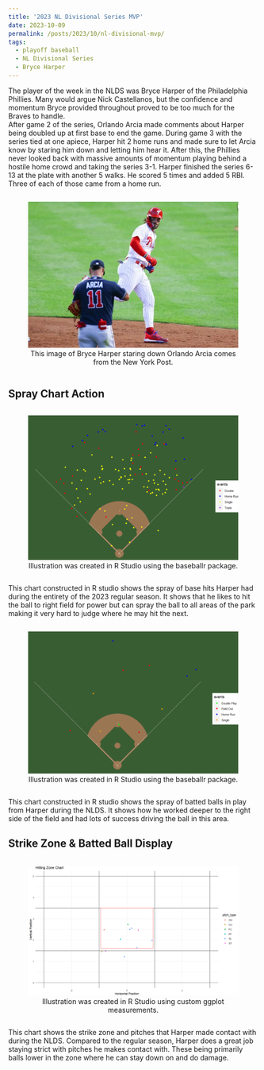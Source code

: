 ```yaml
---
title: '2023 NL Divisional Series MVP'
date: 2023-10-09
permalink: /posts/2023/10/nl-divisional-mvp/
tags:
  - playoff baseball
  - NL Divisional Series
  - Bryce Harper
---
```


The player of the week in the NLDS was Bryce Harper of the Philadelphia Phillies. Many would argue Nick Castellanos, but the confidence and momentum Bryce provided throughout proved to be too much for the Braves to handle.  
After game 2 of the series, Orlando Arcia made comments about Harper being doubled up at first base to end the game. During game 3 with the series tied at one apiece, Harper hit 2 home runs and made sure to let Arcia know by staring him down and letting him hear it. After this, the Phillies never looked back with massive amounts of momentum playing behind a hostile home crowd and taking the series 3-1. Harper finished the series 6-13 at the plate with another 5 walks. He scored 5 times and added 5 RBI. Three of each of those came from a home run.

<div style="text-align:center;">
  <figure style="display:inline-block;">
    <img src="/images/Bryce_Harper_image.png" alt="Illustration of Bryce Harper">
    <figcaption style="text-align:center;">This image of Bryce Harper staring down Orlando Arcia comes from the New York Post.</figcaption>
  </figure>
</div>


Spray Chart Action
------
<div style="text-align:center;">
  <figure style="display:inline-block;">
    <img src="/images/Bryce_Season_Spray.png" alt="Illustration of Bryce Harper's 2023 Regular Season Spray Chart">
    <figcaption style="text-align:center;">Illustration was created in R Studio using the baseballr package.</figcaption>
  </figure>
</div>

This chart constructed in R studio shows the spray of base hits Harper had during the entirety of the 2023 regular season. It shows that he likes to hit the ball to right field for power but can spray the ball to all areas of the park making it very hard to judge where he may hit the next.

<div style="text-align:center;">
  <figure style="display:inline-block;">
    <img src="/images/Bryce_Week_spray.png" alt="Illustration of Bryce Harper's 2023 NLDS Spray Chart">
    <figcaption style="text-align:center;">Illustration was created in R Studio using the baseballr package.</figcaption>
  </figure>
</div>

This chart constructed in R studio shows the spray of batted balls in play from Harper during the NLDS. It shows how he worked deeper to the right side of the field and had lots of success driving the ball in this area. 

Strike Zone & Batted Ball Display
------
<div style="text-align:center;">
  <figure style="display:inline-block;">
    <img src="/images/Bryce_Week_Zone.png" alt="Illustration of Bryce Harper's 2023 NLDS Batted Ball & Strike Zone Display Chart">
    <figcaption style="text-align:center;">Illustration was created in R Studio using custom ggplot measurements.</figcaption>
  </figure>
</div>

This chart shows the strike zone and pitches that Harper made contact with during the NLDS. Compared to the regular season, Harper does a great job staying strict with pitches he makes contact with. These being primarily balls lower in the zone where he can stay down on and do damage.
